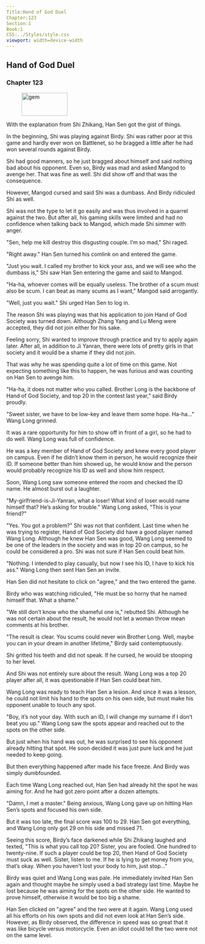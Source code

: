 ```yaml
---
Title:Hand of God Duel 
Chapter:123 
Section:1 
Book:1 
CSS:../Styles/style.css 
viewport: width=device-width
---
```

  
## Hand of God Duel
### Chapter 123
  
<figure>
	<img src="../Images/gem.gif" alt="gem" id="gem" width="120" height="60" />
</figure>
  

  
With the explanation from Shi Zhikang, Han Sen got the gist of things.

In the beginning, Shi was playing against Birdy. Shi was rather poor at this game and hardly ever won on Battlenet, so he bragged a little after he had won several rounds against Birdy.

Shi had good manners, so he just bragged about himself and said nothing bad about his opponent. Even so, Birdy was mad and asked Mangod to avenge her. That was fine as well. Shi did show off and that was the consequence.

However, Mangod cursed and said Shi was a dumbass. And Birdy ridiculed Shi as well.

Shi was not the type to let it go easily and was thus involved in a quarrel against the two. But after all, his gaming skills were limited and had no confidence when talking back to Mangod, which made Shi simmer with anger.

"Sen, help me kill destroy this disgusting couple. I’m so mad," Shi raged.

"Right away." Han Sen turned his comlink on and entered the game.

"Just you wait. I called my brother to kick your ass, and we will see who the dumbass is," Shi saw Han Sen entering the game and said to Mangod.

"Ha-ha, whoever comes will be equally useless. The brother of a scum must also be scum. I can beat as many scums as I want," Mangod said arrogantly.

"Well, just you wait." Shi urged Han Sen to log in.

The reason Shi was playing was that his application to join Hand of God Society was turned down. Although Zhang Yang and Lu Meng were accepted, they did not join either for his sake.

Feeling sorry, Shi wanted to improve through practice and try to apply again later. After all, in addition to Ji Yanran, there were lots of pretty girls in that society and it would be a shame if they did not join.

That was why he was spending quite a lot of time on this game. Not expecting something like this to happen, he was furious and was counting on Han Sen to avenge him.

"Ha-ha, it does not matter who you called. Brother Long is the backbone of Hand of God Society, and top 20 in the contest last year," said Birdy proudly.

"Sweet sister, we have to be low-key and leave them some hope. Ha-ha…" Wang Long grinned.

It was a rare opportunity for him to show off in front of a girl, so he had to do well. Wang Long was full of confidence.

He was a key member of Hand of God Society and knew every good player on campus. Even if he didn’t know them in person, he would recognize their ID. If someone better than him showed up, he would know and the person would probably recognize his ID as well and show him respect.

Soon, Wang Long saw someone entered the room and checked the ID name. He almost burst out a laughter.

"My-girlfriend-is-Ji-Yanran, what a loser! What kind of loser would name himself that? He’s asking for trouble." Wang Long asked, "This is your friend?"

"Yes. You got a problem?" Shi was not that confident. Last time when he was trying to register, Hand of God Society did have a good player named Wang Long. Although he knew Han Sen was good, Wang Long seemed to be one of the leaders in the society and was in top 20 on campus, so he could be considered a pro. Shi was not sure if Han Sen could beat him.

"Nothing. I intended to play casually, but now I see his ID, I have to kick his ass." Wang Long then sent Han Sen an invite.

Han Sen did not hesitate to click on "agree," and the two entered the game.

Birdy who was watching ridiculed, "He must be so horny that he named himself that. What a shame."

"We still don’t know who the shameful one is," rebutted Shi. Although he was not certain about the result, he would not let a woman throw mean comments at his brother.

"The result is clear. You scums could never win Brother Long. Well, maybe you can in your dream in another lifetime," Birdy said contemptuously.

Shi gritted his teeth and did not speak. If he cursed, he would be stooping to her level.

And Shi was not entirely sure about the result. Wang Long was a top 20 player after all, it was questionable if Han Sen could beat him.

Wang Long was ready to teach Han Sen a lesion. And since it was a lesson, he could not limit his hand to the spots on his own side, but must make his opponent unable to touch any spot.

"Boy, it’s not your day. With such an ID, I will change my surname if I don’t beat you up." Wang Long saw the spots appear and reached out to the spots on the other side.

But just when his hand was out, he was surprised to see his opponent already hitting that spot. He soon decided it was just pure luck and he just needed to keep going.

But then everything happened after made his face freeze. And Birdy was simply dumbfounded.

Each time Wang Long reached out, Han Sen had already hit the spot he was aiming for. And he had got zero point after a dozen attempts.

"Damn, I met a master." Being anxious, Wang Long gave up on hitting Han Sen’s spots and focused his own side.

But it was too late, the final score was 100 to 29. Han Sen got everything, and Wang Long only got 29 on his side and missed 71.

Seeing this score, Birdy’s face darkened while Shi Zhikang laughed and texted, "This is what you call top 20? Sister, you are fooled. One hundred to twenty-nine. If such a player could be top 20, then Hand of God Society must suck as well. Sister, listen to me. If he is lying to get money from you, that’s okay. When you haven’t lost your body to him, just stop..."

Birdy was quiet and Wang Long was pale. He immediately invited Han Sen again and thought maybe he simply used a bad strategy last time. Maybe he lost because he was aiming for the spots on the other side. He wanted to prove himself, otherwise it would be too big a shame.

Han Sen clicked on "agree" and the two were at it again. Wang Long used all his efforts on his own spots and did not even look at Han Sen’s side. However, as Birdy observed, the difference in speed was so great that it was like bicycle versus motorcycle. Even an idiot could tell the two were not on the same level.